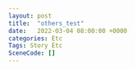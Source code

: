 ```yaml
---
layout: post
title:  "others_test"
date:   2022-03-04 08:00:00 +0000
categories: Etc
Tags: Story Etc
SceneCode: []
---
```

